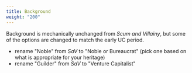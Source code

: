 ```yaml
---
title: Background
weight: "200"
---
```


Background is mechanically unchanged from _Scum and Villainy_, but some of the
options are changed to match the early UC period.

- rename "Noble" from _SaV_ to "Noble or Bureaucrat" (pick one based on what is
  appropriate for your heritage)
- rename "Guilder" from _SaV_ to "Venture Capitalist"
